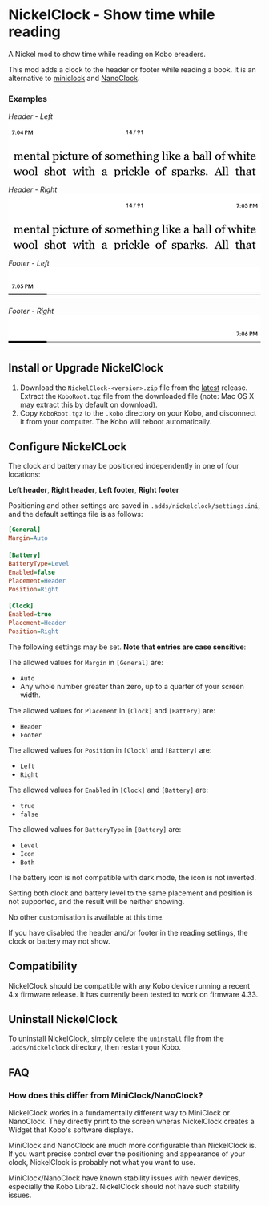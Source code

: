 # NickelClock - Show time while reading

A Nickel mod to show time while reading on Kobo ereaders.

This mod adds a clock to the header or footer while reading a book. It is an 
alternative to [miniclock](https://www.mobileread.com/forums/showpost.php?p=3762123&postcount=6) 
and [NanoClock](https://github.com/NiLuJe/NanoClock).

### Examples

*Header - Left*
![header left](./images/header-left.png)

*Header - Right*
![header right](./images/header-right.png)

*Footer - Left*
![footer left](./images/footer-left.png)

*Footer - Right*
![footer right](./images/footer-right.png)

## Install or Upgrade NickelClock

1. Download the `NickelClock-<version>.zip` file from the [latest](https://github.com/shermp/NickelClock/releases/latest) 
   release. Extract the `KoboRoot.tgz` file from the downloaded file 
   (note: Mac OS X may extract this by default on download).
2. Copy `KoboRoot.tgz` to the `.kobo` directory on your Kobo, and disconnect 
   it from your computer. The Kobo will reboot automatically.

## Configure NickelCLock

The clock and battery may be positioned independently in one of four locations: 

**Left header**, **Right header**, **Left footer**, **Right footer**

Positioning and other settings are saved in `.adds/nickelclock/settings.ini`, 
and the default settings file is as follows:

```ini
[General]
Margin=Auto

[Battery]
BatteryType=Level
Enabled=false
Placement=Header
Position=Right

[Clock]
Enabled=true
Placement=Header
Position=Right

```
The following settings may be set. **Note that entries are case sensitive**:

The allowed values for `Margin` in `[General]` are:
- `Auto`
- Any whole number greater than zero, up to a quarter of your screen width.

The allowed values for `Placement` in `[Clock]` and `[Battery]` are:
- `Header`
- `Footer`

The allowed values for `Position` in `[Clock]` and `[Battery]` are:
- `Left`
- `Right`

The allowed values for `Enabled` in `[Clock]` and `[Battery]` are:
- `true`
- `false`

The allowed values for `BatteryType` in `[Battery]` are:
- `Level`
- `Icon`
- `Both`

The battery icon is not compatible with dark mode, the icon is not inverted.

Setting both clock and battery level to the same placement and position is 
not supported, and the result will be neither showing.

No other customisation is available at this time.

If you have disabled the header and/or footer in the reading settings, the 
clock or battery may not show.

## Compatibility

NickelClock should be compatible with any Kobo device running a recent 4.x 
firmware release. It has currently been tested to work on firmware 4.33.

## Uninstall NickelClock

To uninstall NickelClock, simply delete the `uninstall` file from the
`.adds/nickelclock` directory, then restart your Kobo.

## FAQ

### How does this differ from MiniClock/NanoClock?

NickelClock works in a fundamentally different way to MiniClock or NanoClock. 
They directly print to the screen wheras NickelClock creates a Widget that 
Kobo's software displays.

MiniClock and NanoClock are much more configurable than NickelClock is. If 
you want precise control over the positioning and appearance of your clock, 
NickelClock is probably not what you want to use.

MiniClock/NanoClock have known stability issues with newer devices, especially 
the Kobo Libra2. NickelClock should not have such stability issues.
